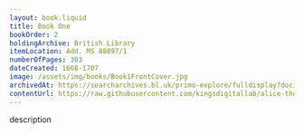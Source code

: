 ```yaml
---
layout: book.liquid
title: Book One
bookOrder: 2
holdingArchive: British Library
itemLocation: Add. MS 88897/1
numberOfPages: 303
dateCreated: 1668-1707
image: /assets/img/books/Book1FrontCover.jpg
archivedAt: https://searcharchives.bl.uk/primo-explore/fulldisplay?docid=IAMS032-000000125&context=L&vid=IAMS_VU2&search_scope=LSCOP_BL&tab=local&lang=en_US
contentUrl: https://raw.githubusercontent.com/kingsdigitallab/alice-thornton/edition/texts/01_book_one/book_one.xml
---
```


description
